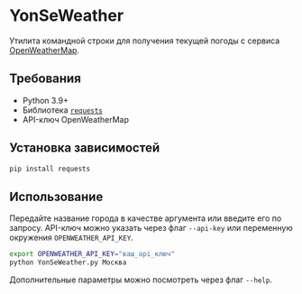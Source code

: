 # YonSeWeather

Утилита командной строки для получения текущей погоды с сервиса [OpenWeatherMap](https://openweathermap.org/).

## Требования
- Python 3.9+
- Библиотека [`requests`](https://pypi.org/project/requests/)
- API-ключ OpenWeatherMap

## Установка зависимостей
```bash
pip install requests
```

## Использование
Передайте название города в качестве аргумента или введите его по запросу. API-ключ можно указать через флаг `--api-key` или переменную окружения `OPENWEATHER_API_KEY`.

```bash
export OPENWEATHER_API_KEY="ваш_api_ключ"
python YonSeWeather.py Москва
```

Дополнительные параметры можно посмотреть через флаг `--help`.
